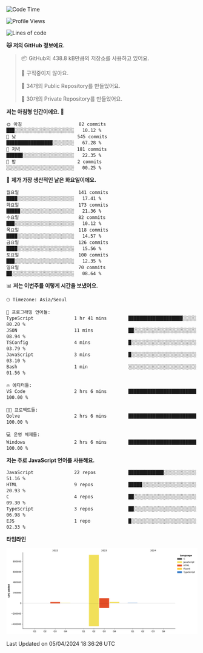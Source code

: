 <!--START_SECTION:waka-->
![Code Time](http://img.shields.io/badge/Code%20Time-56%20hrs%2048%20mins-blue)

![Profile Views](http://img.shields.io/badge/Profile%20Views-0-blue)

![Lines of code](https://img.shields.io/badge/%EC%A0%80%EB%8A%94%20%EC%97%AC%ED%83%9C%EA%B9%8C%EC%A7%80%20-1.1%20million%20%EC%A4%84%EC%9D%98%20%EC%BD%94%EB%93%9C%EB%A5%BC%20%EC%9E%91%EC%84%B1%ED%96%88%EC%96%B4%EC%9A%94.-blue)

**🐱 저의 GitHub 정보에요.** 

> 📦 GitHub의 438.8 kB만큼의 저장소를 사용하고 있어요. 
 > 
> 🚫 구직중이지 않아요.
 > 
> 📜 34개의 Public Repository를 만들었어요. 
 > 
> 🔑 30개의 Private Repository를 만들었어요. 
 > 
**저는 아침형 인간이에요. 🐤** 

```text
🌞 아침                     82 commits          ███░░░░░░░░░░░░░░░░░░░░░░   10.12 % 
🌆 낮　                     545 commits         █████████████████░░░░░░░░   67.28 % 
🌃 저녁                     181 commits         ██████░░░░░░░░░░░░░░░░░░░   22.35 % 
🌙 밤　                     2 commits           ░░░░░░░░░░░░░░░░░░░░░░░░░   00.25 % 
```
📅 **제가 가장 생산적인 날은 화요일이에요.** 

```text
월요일                      141 commits         ████░░░░░░░░░░░░░░░░░░░░░   17.41 % 
화요일                      173 commits         █████░░░░░░░░░░░░░░░░░░░░   21.36 % 
수요일                      82 commits          ███░░░░░░░░░░░░░░░░░░░░░░   10.12 % 
목요일                      118 commits         ████░░░░░░░░░░░░░░░░░░░░░   14.57 % 
금요일                      126 commits         ████░░░░░░░░░░░░░░░░░░░░░   15.56 % 
토요일                      100 commits         ███░░░░░░░░░░░░░░░░░░░░░░   12.35 % 
일요일                      70 commits          ██░░░░░░░░░░░░░░░░░░░░░░░   08.64 % 
```


📊 **저는 이번주를 이렇게 시간을 보냈어요.** 

```text
🕑︎ Timezone: Asia/Seoul

💬 프로그래밍 언어들: 
TypeScript               1 hr 41 mins        ████████████████████░░░░░   80.20 % 
JSON                     11 mins             ██░░░░░░░░░░░░░░░░░░░░░░░   08.94 % 
TSConfig                 4 mins              █░░░░░░░░░░░░░░░░░░░░░░░░   03.79 % 
JavaScript               3 mins              █░░░░░░░░░░░░░░░░░░░░░░░░   03.10 % 
Bash                     1 min               ░░░░░░░░░░░░░░░░░░░░░░░░░   01.56 % 

🔥 에디터들: 
VS Code                  2 hrs 6 mins        █████████████████████████   100.00 % 

🐱‍💻 프로젝트들: 
Qolve                    2 hrs 6 mins        █████████████████████████   100.00 % 

💻 운영 체제들: 
Windows                  2 hrs 6 mins        █████████████████████████   100.00 % 
```

**저는 주로 JavaScript 언어를 사용해요.** 

```text
JavaScript               22 repos            █████████████░░░░░░░░░░░░   51.16 % 
HTML                     9 repos             █████░░░░░░░░░░░░░░░░░░░░   20.93 % 
C                        4 repos             ██░░░░░░░░░░░░░░░░░░░░░░░   09.30 % 
TypeScript               3 repos             ██░░░░░░░░░░░░░░░░░░░░░░░   06.98 % 
EJS                      1 repo              █░░░░░░░░░░░░░░░░░░░░░░░░   02.33 % 
```



**타임라인**

![Lines of Code chart](https://raw.githubusercontent.com/project-dy/project-dy/main/assets/bar_graph.png)


 Last Updated on 05/04/2024 18:36:26 UTC
<!--END_SECTION:waka-->
